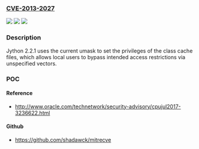 ### [CVE-2013-2027](https://cve.mitre.org/cgi-bin/cvename.cgi?name=CVE-2013-2027)
![](https://img.shields.io/static/v1?label=Product&message=n%2Fa&color=blue)
![](https://img.shields.io/static/v1?label=Version&message=n%2Fa&color=blue)
![](https://img.shields.io/static/v1?label=Vulnerability&message=n%2Fa&color=brighgreen)

### Description

Jython 2.2.1 uses the current umask to set the privileges of the class cache files, which allows local users to bypass intended access restrictions via unspecified vectors.

### POC

#### Reference
- http://www.oracle.com/technetwork/security-advisory/cpujul2017-3236622.html

#### Github
- https://github.com/shadawck/mitrecve

